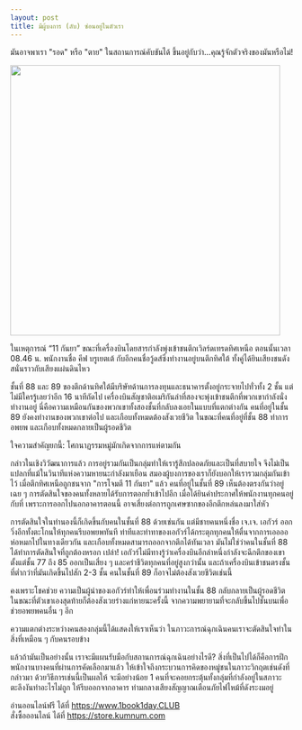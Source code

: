 ```yaml
---
layout: post
title: มีผู้บงการ (ลับ) ซ่อนอยู่ในตัวเรา
---
```

<p>มันอาจพาเรา "รอด" หรือ "ตาย" ในสถานการณ์คับขันได้ ขึ้นอยู่กับว่า...คุณรู้จักตัวจริงของมันหรือไม่!</p>
<img src="https://i.imgur.com/RrPsV26.jpg" width="480">

<p>ในเหตุการณ์ “11 กันยา” ขณะที่เครื่องบินโดยสารกำลังพุ่งเข้าชนตึกเวิลร์ดเทรดทิศเหนือ ตอนนั้นเวลา 08.46 น. พนักงานชื่อ คีฟ บรูเยตเต้ กับอีกคนชื่อวู้ดส์ซึ่งทำงานอยู่บนตึกทิศใต้ ทั้งคู่ได้ยินเสียงชนดังสนั่นราวกับเสียงแผ่นดินไหว</p>
<p>ชั้นที่ 88 และ 89 ของตึกด้านทิศใต้มีบริษัทด้านการลงทุนและธนาคารตั้งอยู่กระจายไปทั่วทั้ง 2 ชั้น แต่ไม่มีใครรู้เลยว่าอีก 16 นาทีถัดไป เครื่องบินสัญชาติอเมริกันลำที่สองจะพุ่งเข้าชนตึกที่พวกเขากำลังนั่งทำงานอยู่ นี่คือความเหมือนกันของพวกเขาทั้งสองชั้นที่กลับลงเอยในแบบที่แตกต่างกัน คนที่อยู่ในชั้น 89 ยังคงทำงานของพวกเขาต่อไป และเกือบทั้งหมดต้องสังเวยชีวิต ในขณะที่คนที่อยู่ที่ชั้น 88 ทำการอพยพ และเกือบทั้งหมดกลายเป็นผู้รอดชีวิต</p>
<p>ใจความสำคัญยกนี้: โศกนาฏรรมหมู่มักเกิดจากการแห่ตามกัน</p>
<p>กล่าวในเชิงวิวัฒนาการแล้ว การอยู่รวมกันเป็นกลุ่มทำให้เรารู้สึกปลอดภัยและเป็นที่สบายใจ จึงไม่เป็นแปลกที่แม้ในวินาทีแห่งความหายนะกำลังมาเยือน สมองผู้บงการของเราก็ยังบอกให้เรารวมกลุ่มกันเข้าไว้ เมื่อตึกทิศเหนือถูกชนจาก "การโจมตี 11 กันยา" แล้ว คนที่อยู่ในชั้นที่ 89 เห็นต้องตรงกันว่าอยู่เฉย ๆ การตัดสินใจของคนทั้งหลายได้รับการตอกย้ำเข้าไปอีก เมื่อได้ยินคำประกาศให้พนักงานทุกคนอยู่กับที่ เพราะการออกไปนอกอาคารตอนนี้ อาจเสี่ยงต่อการถูกเศษซากของอีกตึกหล่นลงมาใส่หัว</p>
<p>การตัดสินใจในทำนองนี้ก็เกิดขึ้นกับคนในชั้นที่ 88 ด้วยเช่นกัน แต่มีชายคนหนึ่งชื่อ เจ.เจ. เอกัวร์ ออกวิ่งอีกทั้งตะโกนให้ทุกคนรีบอพยพทันที ท่าทีและท่าทาของเอกัวร์ได้กระตุกทุกคนให้ตื่นจากการเออออห่อหมกไปในทางเดียวกัน และเกือบทั้งหมดสามารถออกจากตึกได้ทันเวลา มันไม่ใช่ว่าคนในชั้นที่ 88 ได้ทำการตัดสินใจที่ถูกต้องหรอก เปล่า! เอกัวร์ไม่มีทางรู้ว่าเครื่องบินอีกลำหนึ่งกำลังจะฉีกตึกของเขาตั้งแต่ชั้น 77 ถึง 85 ออกเป็นเสี่ยง ๆ และคร่าชีวิตทุกคนที่อยู่สูงกว่านั้น และถ้าเครื่องบินเข้าชนตรงชั้นที่ต่ำกว่าที่มันเกิดขึ้นไปสัก 2-3 ชั้น คนในชั้นที่ 89 ก็อาจไม่ต้องสังเวยชีวิตเช่นนี้</p>
<p>คงเพราะโชคช่วย ความเป็นผู้นำของเอกัวร์ทำให้เพื่อนร่วมทำงานในชั้น 88 กลับกลายเป็นผู้รอดชีวิต ในขณะที่ตัวเขาเองสุดท้ายก็ต้องสังเวยร่างแก่หายนะครั้งนี้ จากความพยายามที่จะกลับขึ้นไปชั้นบนเพื่อช่วยอพยพคนอื่น ๆ อีก</p>
<p>ความแตกต่างระหว่างคนสองกลุ่มนี้ได้แสดงให้เราเห็นว่า ในภาวะการณ์ฉุกเฉินคนเราจะตัดสินใจทำในสิ่งที่เหมือน ๆ กับคนรอบข้าง</p>
<p>แล้วถ้ามันเป็นอย่างนั้น เราจะมีแผนรับมือกับสถานการณ์ฉุกเฉินอย่างไรดี? สิ่งที่เป็นไปได้ก็คือการฝึกพนักงานบางคนที่ผ่านการคัดเลือกมาแล้ว ให้เข้าใจถึงกระบวนการคิดของหมู่ชนในภาวะวิกฤตเช่นดังที่กล่าวมา ด้วยวิธีการเช่นนี้เป็นผลให้ จะมีอย่างน้อย 1 คนที่จะคอยกระตุ้นทั้งกลุ่มที่กำลังอยู่ในสภาวะตะลึงงันทำอะไรไม่ถูก ให้รีบออกจากอาคาร ท่ามกลางเสียงสัญญาณเตือนภัยไฟไหม้ที่ดังระงมอยู่</p>

อ่านออนไลน์ฟรี ได้ที่ https://www.1book1day.CLUB <br>
สั่งซื้อออนไลน์ ได้ที่ https://store.kumnum.com
